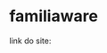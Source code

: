 # familiaware
 
 link do site: <a href='https://mwd-oficial.github.io/familiaware/' target='_black'></a>
